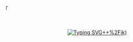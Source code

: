 <p align="left">「</p>
<br/>
<div align="center">

[![Typing SVG](https://readme-typing-svg.demolab.com?font=Manrope&duration=3000&pause=1000&color=87B7E8&center=true&vCenter=true&random=false&width=435&lines=Hi%2C+I+am+Aniket;I+don't+know+by+what;misfortune+you+landed+here+%3A)++%2Fjk)](https://git.io/typing-svg)

</div>
<br/>
<p align="right"> </p>

